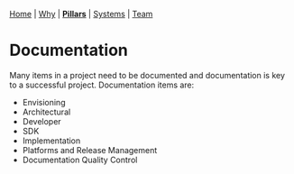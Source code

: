 [Home](README.md) | [Why](why.md) | **[Pillars](pillars.md)** | [Systems](systems.md) | [Team](team-model.md)
# Documentation
Many items in a project need to be documented and documentation is key to a successful project. Documentation items are:

* Envisioning
* Architectural
* Developer
* SDK
* Implementation
* Platforms and Release Management
* Documentation Quality Control